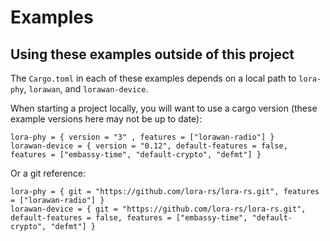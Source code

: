 # Examples

## Using these examples outside of this project

The `Cargo.toml` in each of these examples depends on a local path to `lora-phy`, `lorawan`, and `lorawan-device`.

When starting a project locally, you will want to use a cargo version (these example versions here may not be up to date):

```
lora-phy = { version = "3" , features = ["lorawan-radio"] }
lorawan-device = { version = "0.12", default-features = false, features = ["embassy-time", "default-crypto", "defmt"] }
```

Or a git reference:
```
lora-phy = { git = "https://github.com/lora-rs/lora-rs.git", features = ["lorawan-radio"] }
lorawan-device = { git = "https://github.com/lora-rs/lora-rs.git", default-features = false, features = ["embassy-time", "default-crypto", "defmt"] }
```